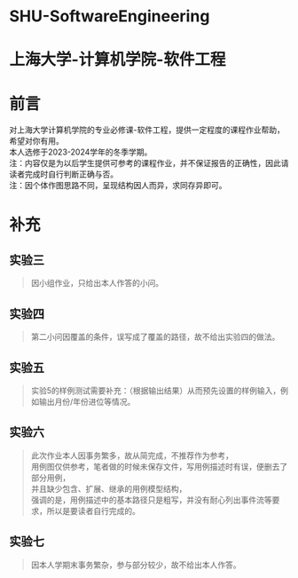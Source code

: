 # SHU-SoftwareEngineering
# 上海大学-计算机学院-软件工程
# 前言
对上海大学计算机学院的专业必修课-软件工程，提供一定程度的课程作业帮助，希望对你有用。
<br>本人选修于2023-2024学年的冬季学期。
<br>注：内容仅是为以后学生提供可参考的课程作业，并不保证报告的正确性，因此请读者完成时自行判断正确与否。
<br>注：因个体作图思路不同，呈现结构因人而异，求同存异即可。

# 补充
## 实验三
>因小组作业，只给出本人作答的小问。

    
## 实验四
>第二小问因覆盖的条件，误写成了覆盖的路径，故不给出实验四的做法。

    
## 实验五
>实验5的样例测试需要补充：（根据输出结果）从而预先设置的样例输入，例如输出月份/年份进位等情况。

    
## 实验六
>此次作业本人因事务繁多，故从简完成，不推荐作为参考，
><br>用例图仅供参考，笔者做的时候未保存文件，写用例描述时有误，便删去了部分用例，
><br>并且缺少包含、扩展、继承的用例模型结构，
><br>强调的是，用例描述中的基本路径只是粗写，并没有耐心列出事件流等要求，所以是要读者自行完成的。

## 实验七
>因本人学期末事务繁杂，参与部分较少，故不给出本人作答。





